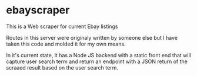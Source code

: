 # ebayscraper
This is a Web scraper for current Ebay listings

Routes in this server were originaly written by someone else but I have taken this code and molded it for my own means. 

In it's current state, it has a Node JS backend with a static front end that will capture user search term and return an endpoint with a JSON return of the scraaed result based on the user search term. 
